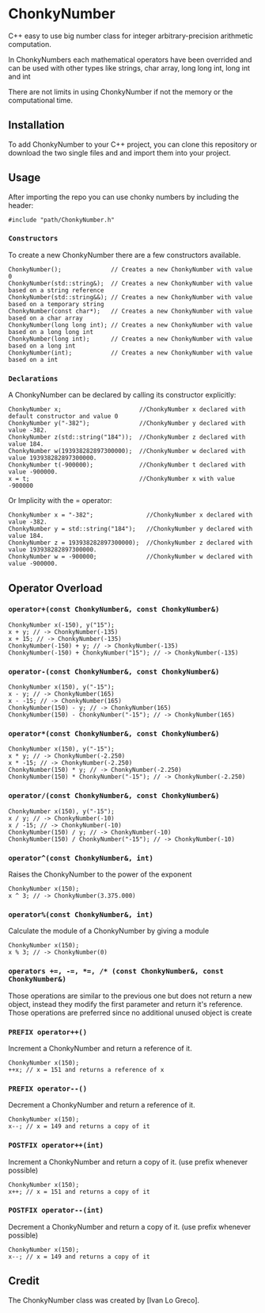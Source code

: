# ChonkyNumber
C++ easy to use big number class for integer arbitrary-precision arithmetic computation.

In ChonkyNumbers each mathematical operators have been overrided and can be used with other types like strings, char array, long long int, long int and int

There are not limits in using ChonkyNumber if not the memory or the computational time.

## Installation
To add ChonkyNumber to your C++ project, you can clone this repository or download the two single files and
and import them into your project.

## Usage
After importing the repo you can use chonky numbers by including the header:
    
    #include "path/ChonkyNumber.h"

### `Constructors`
To create a new ChonkyNumber there are a few constructors available.

    ChonkyNumber();              // Creates a new ChonkyNumber with value 0
    ChonkyNumber(std::string&);  // Creates a new ChonkyNumber with value based on a string reference
    ChonkyNumber(std::string&&); // Creates a new ChonkyNumber with value based on a temporary string
    ChonkyNumber(const char*);   // Creates a new ChonkyNumber with value based on a char array
    ChonkyNumber(long long int); // Creates a new ChonkyNumber with value based on a long long int
    ChonkyNumber(long int);      // Creates a new ChonkyNumber with value based on a long int
    ChonkyNumber(int);           // Creates a new ChonkyNumber with value based on a int

### `Declarations`
A ChonkyNumber can be declared by calling its constructor explicitly:

    ChonkyNumber x;                      //ChonkyNumber x declared with default constructor and value 0
    ChonkyNumber y("-382");              //ChonkyNumber y declared with value -382.
    ChonkyNumber z(std::string("184"));  //ChonkyNumber z declared with value 184.
    ChonkyNumber w(193938282897300000);  //ChonkyNumber w declared with value 193938282897300000.
    ChonkyNumber t(-900000);             //ChonkyNumber t declared with value -900000.
    x = t;                               //ChonkyNumber x with value -900000

Or Implicity with the = operator:

    ChonkyNumber x = "-382";               //ChonkyNumber x declared with value -382.
    ChonkyNumber y = std::string("184");   //ChonkyNumber y declared with value 184.
    ChonkyNumber z = 193938282897300000);  //ChonkyNumber z declared with value 193938282897300000.
    ChonkyNumber w = -900000;              //ChonkyNumber w declared with value -900000.
    
## Operator Overload
### `operator+(const ChonkyNumber&, const ChonkyNumber&)`

    ChonkyNumber x(-150), y("15");
    x + y; // -> ChonkyNumber(-135)
    x + 15; // -> ChonkyNumber(-135)
    ChonkyNumber(-150) + y; // -> ChonkyNumber(-135)
    ChonkyNumber(-150) + ChonkyNumber("15"); // -> ChonkyNumber(-135)

### `operator-(const ChonkyNumber&, const ChonkyNumber&)`

    ChonkyNumber x(150), y("-15");
    x - y; // -> ChonkyNumber(165)
    x - -15; // -> ChonkyNumber(165)
    ChonkyNumber(150) - y; // -> ChonkyNumber(165)
    ChonkyNumber(150) - ChonkyNumber("-15"); // -> ChonkyNumber(165)

### `operator*(const ChonkyNumber&, const ChonkyNumber&)`

    ChonkyNumber x(150), y("-15");
    x * y; // -> ChonkyNumber(-2.250)
    x * -15; // -> ChonkyNumber(-2.250)
    ChonkyNumber(150) * y; // -> ChonkyNumber(-2.250)
    ChonkyNumber(150) * ChonkyNumber("-15"); // -> ChonkyNumber(-2.250)

### `operator/(const ChonkyNumber&, const ChonkyNumber&)`

    ChonkyNumber x(150), y("-15");
    x / y; // -> ChonkyNumber(-10)
    x / -15; // -> ChonkyNumber(-10)
    ChonkyNumber(150) / y; // -> ChonkyNumber(-10)
    ChonkyNumber(150) / ChonkyNumber("-15"); // -> ChonkyNumber(-10)

### `operator^(const ChonkyNumber&, int)`
Raises the ChonkyNumber to the power of the exponent

    ChonkyNumber x(150);
    x ^ 3; // -> ChonkyNumber(3.375.000)
    
### `operator%(const ChonkyNumber&, int)`
Calculate the module of a ChonkyNumber by giving a module

    ChonkyNumber x(150);
    x % 3; // -> ChonkyNumber(0)
    
### `operators +=, -=, *=, /* (const ChonkyNumber&, const ChonkyNumber&)`
Those operations are similar to the previous one but does not return a new object, instead they modify the first parameter and return it's reference.
Those operations are preferred since no additional unused object is create

### `PREFIX operator++()`
Increment a ChonkyNumber and return a reference of it.

    ChonkyNumber x(150);
    ++x; // x = 151 and returns a reference of x
    
### `PREFIX operator--()`
Decrement a ChonkyNumber and return a reference of it.

    ChonkyNumber x(150);
    x--; // x = 149 and returns a copy of it

### `POSTFIX operator++(int)`
Increment a ChonkyNumber and return a copy of it. (use prefix whenever possible)

    ChonkyNumber x(150);
    x++; // x = 151 and returns a copy of it
    
### `POSTFIX operator--(int)`
Decrement a ChonkyNumber and return a copy of it. (use prefix whenever possible)

    ChonkyNumber x(150);
    x--; // x = 149 and returns a copy of it

## Credit
The ChonkyNumber class was created by [Ivan Lo Greco].

